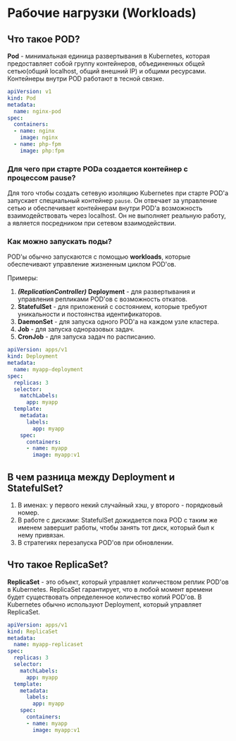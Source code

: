 # Рабочие нагрузки (Workloads)

## Что такое POD?

**Pod** - минимальная единица развертывания в Kubernetes, которая предоставляет собой группу контейнеров, объединенных общей сетью(общий localhost, общий внешний IP) и общими ресурсами.
Контейнеры внутри POD работают в тесной связке.

```yaml
apiVersion: v1
kind: Pod
metadata:
  name: nginx-pod
spec:
  containers:
  - name: nginx
    image: nginx
  - name: php-fpm
    image: php:fpm
```

### Для чего при старте PODа создается контейнер с процессом pause?

Для того чтобы создать сетевую изоляцию Kubernetes при старте POD'а запускает специальный контейнер `pause`.
Он отвечает за управление сетью и обеспечивает контейнерам внутри POD'а возможность взаимодействовать через localhost.
Он не выполняет реальную работу, а является посредником при сетевом взаимодействии.

### Как можно запускать поды?

POD'ы обычно запускаются с помощью **workloads**, которые обеспечивают управление жизненным циклом POD'ов.

Примеры:

1. ***(ReplicationController)*** **Deployment** - для развертывания и управления репликами POD'ов с возможность откатов.
2. **StatefulSet** - для приложений с состоянием, которые требуют уникальности и постоянства идентификаторов.
3. **DaemonSet** - для запуска одного POD'а на каждом узле кластера.
4. **Job** - для запуска одноразовых задач.
5. **CronJob** - для запуска задач по расписанию.

```yaml
apiVersion: apps/v1
kind: Deployment
metadata:
  name: myapp-deployment
spec:
  replicas: 3
  selector:
    matchLabels:
      app: myapp
  template:
    metadata:
      labels:
        app: myapp
    spec:
      containers:
      - name: myapp
        image: myapp:v1
```

## В чем разница между Deployment и StatefulSet?

1. В именах: у первого некий случайный хэш, у второго - порядковый номер.
2. В работе с дисками: StatefulSet дожидается пока POD с таким же именем завершит работы, чтобы занять тот диск, который был к нему привязан.
3. В стратегиях перезапуска POD'ов при обновлении.

## Что такое ReplicaSet?

**ReplicaSet** - это объект, который управляет количеством реплик POD'ов в Kubernetes.
ReplicaSet гарантирует, что в любой момент времени будет существовать определенное количество копий POD'ов.
В Kubernetes обычно используют Deployment, который управляет ReplicaSet.

```yaml
apiVersion: apps/v1
kind: ReplicaSet
metadata:
  name: myapp-replicaset
spec:
  replicas: 3
  selector:
    matchLabels:
      app: myapp
  template:
    metadata:
      labels:
        app: myapp
    spec:
      containers:
      - name: myapp
        image: myapp:v1
```
